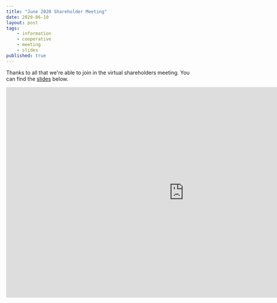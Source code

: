 ```yaml
---
title: "June 2020 Shareholder Meeting"
date: 2020-06-10
layout: post
tags:
    - information
    - cooperative
    - meeting
    - slides
published: true
---
```


Thanks to all that we're able to join in the virtual shareholders meeting. 
You can find the [slides](https://docs.google.com/presentation/d/1a2MiiFhM6L4JjEwDWnevAnhDZzXdr0jHrEL8pm0jvj4/edit?usp=sharing) below. 


<iframe src="https://docs.google.com/presentation/d/e/2PACX-1vQD18VQAJpNwOjn7221jWDdqaGaLoOBHHhWmNXiw7g9S8TCkCW5UXreAAzNtdrO2J-TPWiwRpMsxBn1/embed?start=false&loop=false&delayms=3000" frameborder="0" width="960" height="569" allowfullscreen="true" mozallowfullscreen="true" webkitallowfullscreen="true"></iframe>
